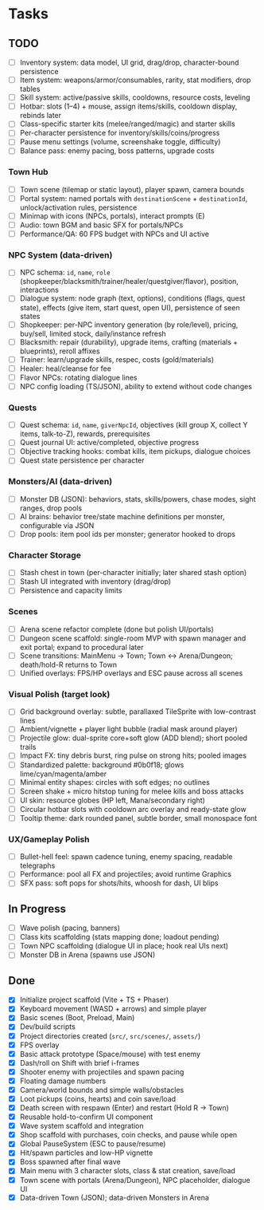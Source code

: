 # Tasks

## TODO
- [ ] Inventory system: data model, UI grid, drag/drop, character-bound persistence
- [ ] Item system: weapons/armor/consumables, rarity, stat modifiers, drop tables
- [ ] Skill system: active/passive skills, cooldowns, resource costs, leveling
- [ ] Hotbar: slots (1–4) + mouse, assign items/skills, cooldown display, rebinds later
- [ ] Class-specific starter kits (melee/ranged/magic) and starter skills
- [ ] Per-character persistence for inventory/skills/coins/progress
- [ ] Pause menu settings (volume, screenshake toggle, difficulty)
- [ ] Balance pass: enemy pacing, boss patterns, upgrade costs

### Town Hub
- [ ] Town scene (tilemap or static layout), player spawn, camera bounds
- [ ] Portal system: named portals with `destinationScene` + `destinationId`, unlock/activation rules, persistence
- [ ] Minimap with icons (NPCs, portals), interact prompts (E)
- [ ] Audio: town BGM and basic SFX for portals/NPCs
- [ ] Performance/QA: 60 FPS budget with NPCs and UI active

### NPC System (data-driven)
- [ ] NPC schema: `id`, `name`, `role` (shopkeeper/blacksmith/trainer/healer/questgiver/flavor), position, interactions
- [ ] Dialogue system: node graph (text, options), conditions (flags, quest state), effects (give item, start quest, open UI), persistence of seen states
- [ ] Shopkeeper: per-NPC inventory generation (by role/level), pricing, buy/sell, limited stock, daily/instance refresh
- [ ] Blacksmith: repair (durability), upgrade items, crafting (materials + blueprints), reroll affixes
- [ ] Trainer: learn/upgrade skills, respec, costs (gold/materials)
- [ ] Healer: heal/cleanse for fee
- [ ] Flavor NPCs: rotating dialogue lines
- [ ] NPC config loading (TS/JSON), ability to extend without code changes

### Quests
- [ ] Quest schema: `id`, `name`, `giverNpcId`, objectives (kill group X, collect Y items, talk-to-Z), rewards, prerequisites
- [ ] Quest journal UI: active/completed, objective progress
- [ ] Objective tracking hooks: combat kills, item pickups, dialogue choices
- [ ] Quest state persistence per character

### Monsters/AI (data-driven)
- [ ] Monster DB (JSON): behaviors, stats, skills/powers, chase modes, sight ranges, drop pools
- [ ] AI brains: behavior tree/state machine definitions per monster, configurable via JSON
- [ ] Drop pools: item pool ids per monster; generator hooked to drops

### Character Storage
- [ ] Stash chest in town (per-character initially; later shared stash option)
- [ ] Stash UI integrated with inventory (drag/drop)
- [ ] Persistence and capacity limits

### Scenes
- [ ] Arena scene refactor complete (done but polish UI/portals)
- [ ] Dungeon scene scaffold: single-room MVP with spawn manager and exit portal; expand to procedural later
- [ ] Scene transitions: MainMenu → Town; Town ↔ Arena/Dungeon; death/hold-R returns to Town
- [ ] Unified overlays: FPS/HP overlays and ESC pause across all scenes

### Visual Polish (target look)
- [ ] Grid background overlay: subtle, parallaxed TileSprite with low-contrast lines
- [ ] Ambient/vignette + player light bubble (radial mask around player)
- [ ] Projectile glow: dual-sprite core+soft glow (ADD blend); short pooled trails
- [ ] Impact FX: tiny debris burst, ring pulse on strong hits; pooled images
- [ ] Standardized palette: background #0b0f18; glows lime/cyan/magenta/amber
- [ ] Minimal entity shapes: circles with soft edges; no outlines
- [ ] Screen shake + micro hitstop tuning for melee kills and boss attacks
- [ ] UI skin: resource globes (HP left, Mana/secondary right)
- [ ] Circular hotbar slots with cooldown arc overlay and ready-state glow
- [ ] Tooltip theme: dark rounded panel, subtle border, small monospace font

### UX/Gameplay Polish
- [ ] Bullet-hell feel: spawn cadence tuning, enemy spacing, readable telegraphs
- [ ] Performance: pool all FX and projectiles; avoid runtime Graphics
- [ ] SFX pass: soft pops for shots/hits, whoosh for dash, UI blips

## In Progress
- [ ] Wave polish (pacing, banners)
- [ ] Class kits scaffolding (stats mapping done; loadout pending)
- [ ] Town NPC scaffolding (dialogue UI in place; hook real UIs next)
- [ ] Monster DB in Arena (spawns use JSON)

## Done
- [x] Initialize project scaffold (Vite + TS + Phaser)
- [x] Keyboard movement (WASD + arrows) and simple player
- [x] Basic scenes (Boot, Preload, Main)
- [x] Dev/build scripts
- [x] Project directories created (`src/`, `src/scenes/`, `assets/`)
- [x] FPS overlay
- [x] Basic attack prototype (Space/mouse) with test enemy
- [x] Dash/roll on Shift with brief i-frames
- [x] Shooter enemy with projectiles and spawn pacing
- [x] Floating damage numbers
- [x] Camera/world bounds and simple walls/obstacles
- [x] Loot pickups (coins, hearts) and coin save/load
- [x] Death screen with respawn (Enter) and restart (Hold R → Town)
- [x] Reusable hold-to-confirm UI component
- [x] Wave system scaffold and integration
- [x] Shop scaffold with purchases, coin checks, and pause while open
- [x] Global PauseSystem (ESC to pause/resume)
- [x] Hit/spawn particles and low-HP vignette
- [x] Boss spawned after final wave
- [x] Main menu with 3 character slots, class & stat creation, save/load
- [x] Town scene with portals (Arena/Dungeon), NPC placeholder, dialogue UI
- [x] Data-driven Town (JSON); data-driven Monsters in Arena

